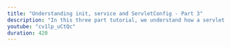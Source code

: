 ```yaml
---
title: "Understanding init, service and ServletConfig - Part 3"
description: "In this three part tutorial, we understand how a servlet is initialized, the methods that get called and the objects used on initialization and execution."
youtube: "cv1lp_uCtQc"
duration: 420
---
```

